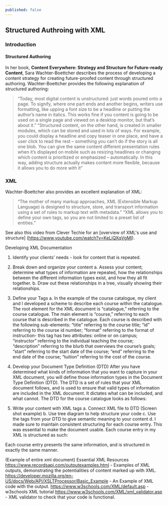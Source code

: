 ```yaml
---
published: false
---
```

## Structured Authroing with XML

### Introduction
#### Structured Authoring
In her book, **Content Everywhere: Strategy and Structure for Future-ready Content**, Sara Wachter-Boettcher describes the process of developing a content strategy for creating future-proofed content through structured authoring. Wachter-Boettcher provides the following explanation of structured authoring:
 > “Today, most digital content is unstructured: just words poured onto a page. To signify, where one part ends and another begins, writers use formatting, like upping a font size to be a headline or putting the author’s name in italics. This works fine if you content is going to be used on a single page and viewed on a desktop monitor, but that’s about it.”
>“Structured content, on the other hand, is created in smaller modules, which can be stored and used in lots of ways. For example, you could display a headline and copy teaser in one place, and have a user click to read the rest – something you can’t do if the story is all one blob. You can give the same content different presentation rules when it’s displayed on mobile such as resizing headlines or changing which content is prioritized or emphasized – automatically. In this way, adding structure actually makes content more flexible, because it allows you to do more with it”

### XML
Wachter-Boettcher also provides an excellent explanation of XML: 
>“The mother of many markup approaches, XML (Extensible Markup Language) is designed to structure, store, and transport information using a set of rules to markup text with metadata.” “XML allows you to define your own tags, so you are not limited to a preset list of entities.”

See also this video from Clever Techie for an [overview of XML's use and structure] (https://www.youtube.com/watch?v=KeLiQXqVgMI).

Developing XML Documentation
1. Identify your clients’ needs - look for content that is repeated.
2. Break down and organize your content
a.  Assess your content; determine what types of information are repeated, how the relationships between the different information types exist, and how they all fit together.
b.     Draw out these relationships in a tree, visually showing their relationships.

3. Define your Tags
a. In the example of the course catalogue, my client and I developed a scheme to describe each course within the catalogue. The root element for the XML document is “catalogue,” referring to the course catalogue. The main element is “course,” referring to each course that is described in the catalogue. Each course is described with the following sub-elements: 
“title” referring to the course title; 
 “id” referring to the course id number; 
 “format” referring to the format of instruction- this tag has two attributes: online or on campus;  
“instructor” referring to the individual teaching the course;  
 “description” referring to the blurb that overviews the course’s goals; 
 “start” referring to the start date of the course; 
 “end” referring to the end date of the course; 
 “tuition” referring to the cost of the course.
4.  Develop your Document Type Definition (DTD)
After you have determined what kinds of information that you want to capture in your XML document, you will define those information types in the Document Type Definition (DTD). The DTD is a set of rules that your XML document follows, and is used to ensure that valid types of information are included in the XML document. It dictates what can be included, and what cannot.
The DTD for the course catalogue looks as follows:
<!ELEMENT catalogue (course+)>
<!ELEMENT course (title, id, format, description, instructor, start, end, tuition)>
<!ATTLIST course subject (marketing|accounting|communication|programming|web_design|computer_basics|Microsoft|language ) #REQUIRED>
<!ELEMENT title (#PCDATA)>
<!ELEMENT id (#PCDATA)>
<!ELEMENT format (#PCDATA)>
<!ELEMENT description (#PCDATA)>
<!ELEMENT instructor (#PCDATA)>
<!ELEMENT start (#PCDATA)>
<!ELEMENT end (#PCDATA)>
<!ELEMENT tuition (#PCDATA)>
5.  Write your content with XML tags
a.       Connect XML file to DTD (Screen shot example)
b.      Use tree diagram to help structure your code
c.       Use the tags from your DTD to give semantic meaning to your content
d. I made sure to maintain consistent structuring for each course entry. This was essential to make the document usable. Each course entry in my XML is structured as such:
<course subject="">
    <title></title>
    <id></id>
    <format></format>
    <description></description>
    <instructor></instructor>
    <start></start>
    <end></end>
    <tuition></tuition>
  </course>
Each course entry presents the same information, and is structured in exactly the same manner.

(Example of entire xml document)
Essential XML Resources
https://www.recordsapi.com/outputexamples.html - Examples of XML outputs, demonstrating the potentialities of content marked up with XML.
https://developer.mozilla.org/en-US/docs/Web/API/XSLTProcessor/Basic_Example - An Example of XML code with the output.
https://www.w3schools.com/XML/default.asp - w3schools XML tutorial
https://www.w3schools.com/XML/xml_validator.asp - XML validator to check that your code is functional.

